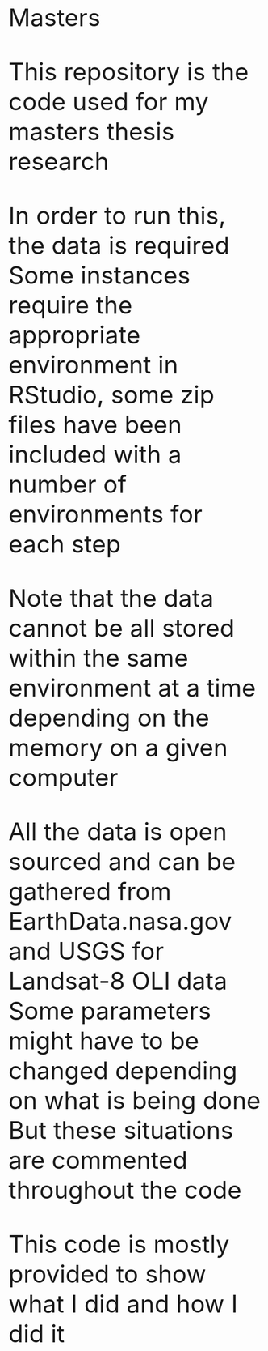 <font size="12">Masters

This repository is the code used for my masters thesis research

In order to run this, the data is required
Some instances require the appropriate environment in RStudio, some zip files have been included with a number of environments for each step

Note that the data cannot be all stored within the same environment at a time depending on the memory on a given computer

All the data is open sourced and can be gathered from EarthData.nasa.gov and USGS for Landsat-8 OLI data
Some parameters might have to be changed depending on what is being done
But these situations are commented throughout the code


This code is mostly provided to show what I did and how I did it</font>
